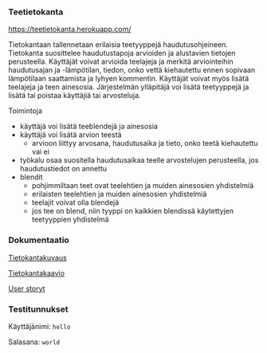 ### Teetietokanta
https://teetietokanta.herokuapp.com/

Tietokantaan tallennetaan erilaisia teetyyppejä haudutusohjeineen. Tietokanta suosittelee haudutustapoja arvioiden ja alustavien tietojen perusteella.
Käyttäjät voivat arvioida teelajeja ja merkitä arviointeihin haudutusajan ja -lämpötilan, tiedon, onko vettä kiehautettu ennen sopivaan lämpötilaan saattamista ja lyhyen kommentin.
Käyttäjät voivat myös lisätä teelajeja ja teen ainesosia.
Järjestelmän ylläpitäjä voi lisätä teetyyppejä ja lisätä tai poistaa käyttäjiä tai arvosteluja.

Toimintoja
- käyttäjä voi lisätä teeblendejä ja ainesosia
- käyttäjä voi lisätä arvion teestä
    - arvioon liittyy arvosana, haudutusaika ja tieto, onko teetä kiehautettu vai ei
- työkalu osaa suositella haudutusaikaa teelle arvostelujen perusteella, jos haudutustiedot on annettu
- blendit
  - pohjimmiltaan teet ovat teelehtien ja muiden ainesosien yhdistelmiä
  - erilaisten teelehtien ja muiden ainesosien yhdistelmiä
  - teelajit voivat olla blendejä
  - jos tee on blend, niin tyyppi on kaikkien blendissä käytettyjen teetyyppien yhdistelmä

### Dokumentaatio
[Tietokantakuvaus](dokumentaatio/tietokantakaavio.png)

[Tietokantakaavio](dokumentaatio/tietokantakaavio.png)

[User storyt](dokumentaatio/tietokantakaavio.png)

### Testitunnukset
Käyttäjänimi: `hello`

Salasana: `world`
